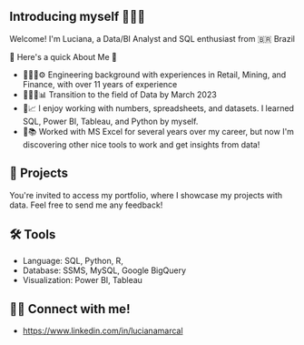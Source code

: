 ## Introducing myself 💁🏾‍♀️

   Welcome! I'm Luciana, a Data/BI Analyst and SQL enthusiast from 🇧🇷 Brazil 

🐝 Here's a quick About Me 🐝 

 - 👷🏾‍♀️⚙️ Engineering background with experiences in Retail, Mining, and Finance, with over 11 years of experience
 - 👩🏾‍💻📊 Transition to the field of Data by March 2023
 - 🔢📈 I enjoy working with numbers, spreadsheets, and datasets. I learned SQL, Power BI, Tableau, and Python by myself.
 - 🎲📚 Worked with MS Excel for several years over my career, but now I'm discovering other nice tools to work and get insights from data!


## 📝 Projects

You're invited to access my portfolio, where I showcase my projects with data. Feel free to send me any feedback!

## 🛠️ Tools

 - Language: SQL, Python, R, 
 - Database: SSMS, MySQL, Google BigQuery
 - Visualization: Power BI, Tableau

## 🤝🏾 Connect with me!

 - https://www.linkedin.com/in/lucianamarcal

